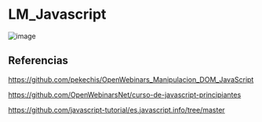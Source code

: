 # LM_Javascript

![image](https://user-images.githubusercontent.com/91023374/160294822-663bf6ca-9225-43b6-b1c5-054c9d9aae6c.png)

## Referencias

https://github.com/pekechis/OpenWebinars_Manipulacion_DOM_JavaScript

https://github.com/OpenWebinarsNet/curso-de-javascript-principiantes

https://github.com/javascript-tutorial/es.javascript.info/tree/master
